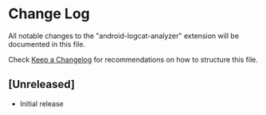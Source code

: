 # Change Log

All notable changes to the "android-logcat-analyzer" extension will be documented in this file.

Check [Keep a Changelog](http://keepachangelog.com/) for recommendations on how to structure this file.

## [Unreleased]

- Initial release